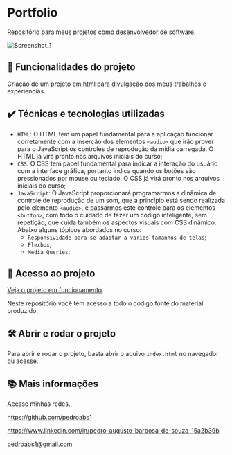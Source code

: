 # Portfolio
Repositório para meus projetos como desenvolvedor de software.

![Screenshot_1](https://user-images.githubusercontent.com/81322227/228926412-c6d13743-e2ef-49f4-b3d1-46752b8cb9ad.png)

## 🔨 Funcionalidades do projeto

Criação de um projeto em html para divulgação dos meus trabalhos e experiencias.

## ✔️ Técnicas e tecnologias utilizadas

- `HTML`: O HTML tem um papel fundamental para a aplicação funcionar corretamente com a inserção dos elementos `<audio>` que irão prover para o JavaScript os controles de reprodução da mídia carregada. O HTML já virá pronto nos arquivos iniciais do curso;
- `CSS`: O CSS tem papel fundamental para indicar a interação do usuário com a interface gráfica, portanto indica quando os botões são pressionados por mouse ou teclado. O CSS já virá pronto nos arquivos iniciais do curso;
- `JavaScript`: O JavaScript proporcionará programarmos a dinâmica de controle de reprodução de um som, que a princípio está sendo realizada pelo elemento `<audio>`, e passarmos este controle para os elementos `<button>`, com todo o cuidado de fazer um código inteligente, sem repetição, que cuida também os aspectos visuais com CSS dinâmico. Abaixo alguns tópicos abordados no curso:
  - `Responsividade para se adaptar a varios tamanhos de telas`;
  - `Flexbox`;
  - `Media Queries`;
  
## 📁 Acesso ao projeto

[Veja o projeto em funcionamento](https://aluramidi-curso.vercel.app/).

Neste repositório você tem acesso a todo o codigo fonte do material produzido.

## 🛠️ Abrir e rodar o projeto

Para abrir e rodar o projeto, basta abrir o aquivo `index.html` no navegador ou acesse.

## 📚 Mais informações

Acesse minhas redes.

https://github.com/pedroabs1

https://www.linkedin.com/in/pedro-augusto-barbosa-de-souza-15a2b39b

pedroabs1@gmail.com
